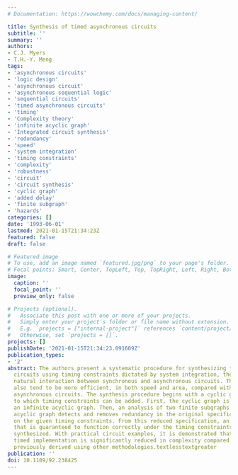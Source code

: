```yaml
---
# Documentation: https://wowchemy.com/docs/managing-content/

title: Synthesis of timed asynchronous circuits
subtitle: ''
summary: ''
authors:
- C.J. Myers
- T.H.-Y. Meng
tags:
- 'asynchronous circuits'
- 'logic design'
- 'asynchronous circuit'
- 'asynchronous sequential logic'
- 'sequential circuits'
- 'timed asynchronous circuits'
- 'timing'
- 'Complexity theory'
- 'infinite acyclic graph'
- 'Integrated circuit synthesis'
- 'redundancy'
- 'speed'
- 'system integration'
- 'timing constraints'
- 'complexity'
- 'robustness'
- 'circuit'
- 'circuit synthesis'
- 'cyclic graph'
- 'added delay'
- 'finite subgraph'
- 'hazards'
categories: []
date: '1993-06-01'
lastmod: 2021-01-15T21:34:23Z
featured: false
draft: false

# Featured image
# To use, add an image named `featured.jpg/png` to your page's folder.
# Focal points: Smart, Center, TopLeft, Top, TopRight, Left, Right, BottomLeft, Bottom, BottomRight.
image:
  caption: ''
  focal_point: ''
  preview_only: false

# Projects (optional).
#   Associate this post with one or more of your projects.
#   Simply enter your project's folder or file name without extension.
#   E.g. `projects = ["internal-project"]` references `content/project/deep-learning/index.md`.
#   Otherwise, set `projects = []`.
projects: []
publishDate: '2021-01-15T21:34:23.091609Z'
publication_types:
- '2'
abstract: The authors present a systematic procedure for synthesizing timed asynchronous
  circuits using timing constraints dictated by system integration, thereby facilitating
  natural interaction between synchronous and asynchronous circuits. Their timed circuits
  also tend to be more efficient, in both speed and area, compared with traditional
  asynchronous circuits. The synthesis procedure begins with a cyclic graph specification
  to which timing constraints can be added. First, the cyclic graph is unfolded into
  an infinite acyclic graph. Then, an analysis of two finite subgraphs of the infinite
  acyclic graph detects and removes redundancy in the original specification based
  on the given timing constraints. From this reduced specification, an implementation
  that is guaranteed to function correctly under the timing constraints is systematically
  synthesized. With practical circuit examples, it is demonstrated that the resulting
  timed implementation is significantly reduced in complexity compared with implementations
  previously derived using other methodologies.textlesstextgreater
publication: ''
doi: 10.1109/92.238425
---
```

